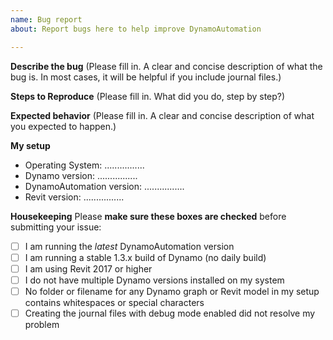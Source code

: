 ```yaml
---
name: Bug report
about: Report bugs here to help improve DynamoAutomation

---
```


**Describe the bug**
(Please fill in. A clear and concise description of what the bug is. In most cases, it will be helpful if you include journal files.)

**Steps to Reproduce**
(Please fill in. What did you do, step by step?)

**Expected behavior**
(Please fill in. A clear and concise description of what you expected to happen.)

**My setup**
- Operating System: ................
- Dynamo version: ................
- DynamoAutomation version: ................
- Revit version: ................

**Housekeeping**
Please **make sure these boxes are checked** before submitting your issue:
- [ ] I am running the *latest* DynamoAutomation version
- [ ] I am running a stable 1.3.x build of Dynamo (no daily build)
- [ ] I am using Revit 2017 or higher
- [ ] I do not have multiple Dynamo versions installed on my system
- [ ] No folder or filename for any Dynamo graph or Revit model in my setup contains whitespaces or special characters
- [ ] Creating the journal files with debug mode enabled did not resolve my problem
